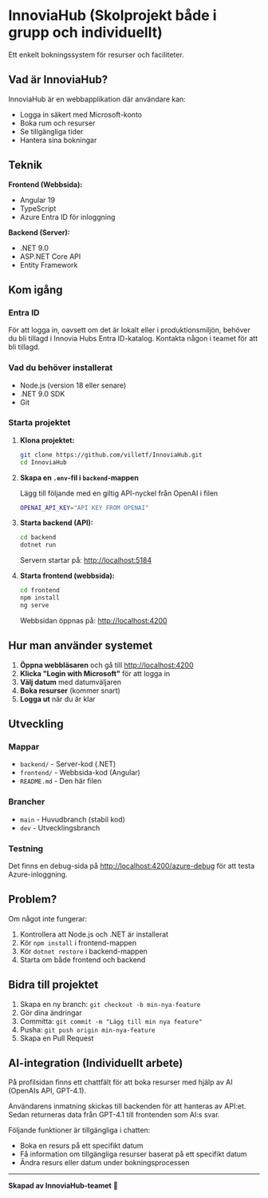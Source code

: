 # InnoviaHub (Skolprojekt både i grupp och individuellt)

Ett enkelt bokningssystem för resurser och faciliteter.

## Vad är InnoviaHub?

InnoviaHub är en webbapplikation där användare kan:

- Logga in säkert med Microsoft-konto
- Boka rum och resurser
- Se tillgängliga tider
- Hantera sina bokningar

## Teknik

**Frontend (Webbsida):**

- Angular 19
- TypeScript
- Azure Entra ID för inloggning

**Backend (Server):**

- .NET 9.0
- ASP.NET Core API
- Entity Framework

## Kom igång

### Entra ID

För att logga in, oavsett om det är lokalt eller i produktionsmiljön, behöver du bli tillagd i Innovia Hubs Entra ID-katalog. Kontakta någon i teamet för att bli tillagd.

### Vad du behöver installerat

- Node.js (version 18 eller senare)
- .NET 9.0 SDK
- Git

### Starta projektet

1. **Klona projektet:**

   ```bash
   git clone https://github.com/villetf/InnoviaHub.git
   cd InnoviaHub
   ```

2. **Skapa en ```.env```-fil i ```backend```-mappen**

   Lägg till följande med en giltig API-nyckel från OpenAI i filen
   
   ```bash
   OPENAI_API_KEY="API KEY FROM OPENAI"
   ```

3. **Starta backend (API):**

   ```bash
   cd backend
   dotnet run
   ```

   Servern startar på: <http://localhost:5184>

4. **Starta frontend (webbsida):**

   ```bash
   cd frontend
   npm install
   ng serve
   ```

   Webbsidan öppnas på: <http://localhost:4200>

## Hur man använder systemet

1. **Öppna webbläsaren** och gå till <http://localhost:4200>
2. **Klicka "Login with Microsoft"** för att logga in
3. **Välj datum** med datumväljaren
4. **Boka resurser** (kommer snart)
5. **Logga ut** när du är klar

## Utveckling

### Mappar

- `backend/` - Server-kod (.NET)
- `frontend/` - Webbsida-kod (Angular)
- `README.md` - Den här filen

### Brancher

- `main` - Huvudbranch (stabil kod)
- `dev` - Utvecklingsbranch

### Testning

Det finns en debug-sida på <http://localhost:4200/azure-debug> för att testa Azure-inloggning.

## Problem?

Om något inte fungerar:

1. Kontrollera att Node.js och .NET är installerat
2. Kör `npm install` i frontend-mappen
3. Kör `dotnet restore` i backend-mappen
4. Starta om både frontend och backend

## Bidra till projektet

1. Skapa en ny branch: `git checkout -b min-nya-feature`
2. Gör dina ändringar
3. Committa: `git commit -m "Lägg till min nya feature"`
4. Pusha: `git push origin min-nya-feature`
5. Skapa en Pull Request

## AI-integration (Individuellt arbete)

På profilsidan finns ett chattfält för att boka resurser med hjälp av AI (OpenAIs API, GPT-4.1).

Användarens inmatning skickas till backenden för att hanteras av API:et. Sedan returneras data från GPT-4.1 till frontenden som AI:s svar.

Följande funktioner är tillgängliga i chatten:

- Boka en resurs på ett specifikt datum
- Få information om tillgängliga resurser baserat på ett specifikt datum
- Ändra resurs eller datum under bokningsprocessen

---

**Skapad av InnoviaHub-teamet** 🚀
